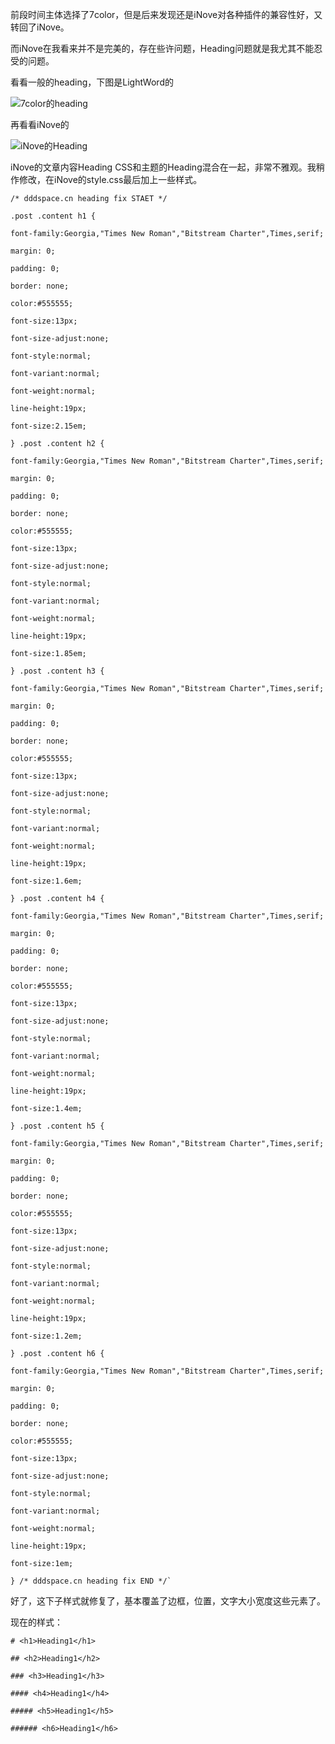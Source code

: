 

前段时间主体选择了7color，但是后来发现还是iNove对各种插件的兼容性好，又转回了iNove。

而iNove在我看来并不是完美的，存在些许问题，Heading问题就是我尤其不能忍受的问题。

看看一般的heading，下图是LightWord的

![7color的heading](https://e25ba8-log4d-c.dijingchao.com/upload_dropbox/200909/7colorHeading.jpg)

再看看iNove的

![iNove的Heading](https://e25ba8-log4d-c.dijingchao.com/upload_dropbox/200909/iNoveHeading.jpg)

iNove的文章内容Heading CSS和主题的Heading混合在一起，非常不雅观。我稍作修改，在iNove的style.css最后加上一些样式。

```
/* dddspace.cn heading fix STAET */

.post .content h1 {

font-family:Georgia,"Times New Roman","Bitstream Charter",Times,serif;

margin: 0;

padding: 0;

border: none;

color:#555555;

font-size:13px;

font-size-adjust:none;

font-style:normal;

font-variant:normal;

font-weight:normal;

line-height:19px;

font-size:2.15em;

} .post .content h2 {

font-family:Georgia,"Times New Roman","Bitstream Charter",Times,serif;

margin: 0;

padding: 0;

border: none;

color:#555555;

font-size:13px;

font-size-adjust:none;

font-style:normal;

font-variant:normal;

font-weight:normal;

line-height:19px;

font-size:1.85em;

} .post .content h3 {

font-family:Georgia,"Times New Roman","Bitstream Charter",Times,serif;

margin: 0;

padding: 0;

border: none;

color:#555555;

font-size:13px;

font-size-adjust:none;

font-style:normal;

font-variant:normal;

font-weight:normal;

line-height:19px;

font-size:1.6em;

} .post .content h4 {

font-family:Georgia,"Times New Roman","Bitstream Charter",Times,serif;

margin: 0;

padding: 0;

border: none;

color:#555555;

font-size:13px;

font-size-adjust:none;

font-style:normal;

font-variant:normal;

font-weight:normal;

line-height:19px;

font-size:1.4em;

} .post .content h5 {

font-family:Georgia,"Times New Roman","Bitstream Charter",Times,serif;

margin: 0;

padding: 0;

border: none;

color:#555555;

font-size:13px;

font-size-adjust:none;

font-style:normal;

font-variant:normal;

font-weight:normal;

line-height:19px;

font-size:1.2em;

} .post .content h6 {

font-family:Georgia,"Times New Roman","Bitstream Charter",Times,serif;

margin: 0;

padding: 0;

border: none;

color:#555555;

font-size:13px;

font-size-adjust:none;

font-style:normal;

font-variant:normal;

font-weight:normal;

line-height:19px;

font-size:1em;

} /* dddspace.cn heading fix END */`
```

好了，这下子样式就修复了，基本覆盖了边框，位置，文字大小宽度这些元素了。

现在的样式：

```
# <h1>Heading1</h1>

## <h2>Heading1</h2>

### <h3>Heading1</h3>

#### <h4>Heading1</h4>

##### <h5>Heading1</h5>

###### <h6>Heading1</h6>

```
